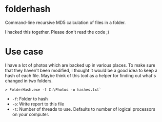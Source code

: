 # folderhash
Command-line recursive MD5 calculation of files in a folder. 

I hacked this together. Please don't read the code ;)

# Use case
I have a lot of photos which are backed up in various places. To make sure that they haven't been modified, I thought it would be a good idea to keep a hash of each file. Maybe think of this tool as a helper for finding out what's changed in two folders.

```
> FolderHash.exe -f C:\Photos -o hashes.txt`
```

- `-f`: Folder to hash
- `-o`: Write report to this file
- `-t`: Number of threads to use. Defaults to number of logical processors on your computer.


